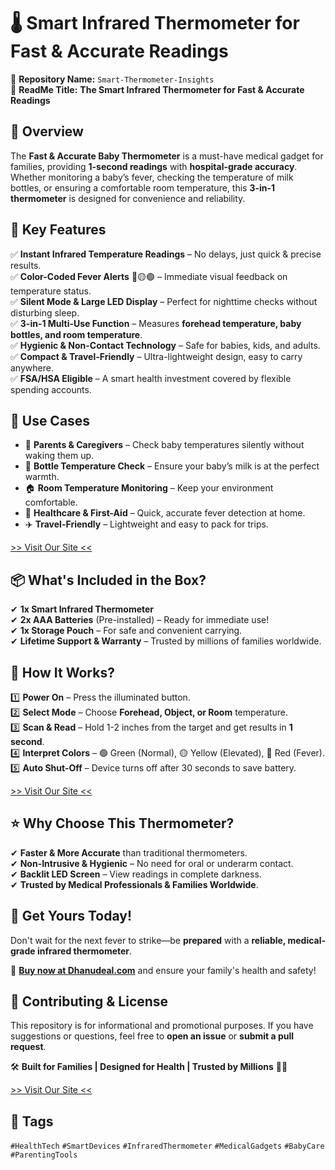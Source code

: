 # 🌡️ Smart Infrared Thermometer for Fast & Accurate Readings  

📌 **Repository Name:** `Smart-Thermometer-Insights`  
📝 **ReadMe Title:** **The Smart Infrared Thermometer for Fast & Accurate Readings**  


## 📖 Overview  

The **Fast & Accurate Baby Thermometer** is a must-have medical gadget for families, providing **1-second readings** with **hospital-grade accuracy**. Whether monitoring a baby’s fever, checking the temperature of milk bottles, or ensuring a comfortable room temperature, this **3-in-1 thermometer** is designed for convenience and reliability.  


## 🚀 Key Features  

✅ **Instant Infrared Temperature Readings** – No delays, just quick & precise results.  
✅ **Color-Coded Fever Alerts** 🔴🟡🟢 – Immediate visual feedback on temperature status.  
✅ **Silent Mode & Large LED Display** – Perfect for nighttime checks without disturbing sleep.  
✅ **3-in-1 Multi-Use Function** – Measures **forehead temperature, baby bottles, and room temperature**.  
✅ **Hygienic & Non-Contact Technology** – Safe for babies, kids, and adults.  
✅ **Compact & Travel-Friendly** – Ultra-lightweight design, easy to carry anywhere.  
✅ **FSA/HSA Eligible** – A smart health investment covered by flexible spending accounts.  


## 📌 Use Cases  

- 👶 **Parents & Caregivers** – Check baby temperatures silently without waking them up.  
- 🍼 **Bottle Temperature Check** – Ensure your baby’s milk is at the perfect warmth.  
- 🏠 **Room Temperature Monitoring** – Keep your environment comfortable.  
- 🏥 **Healthcare & First-Aid** – Quick, accurate fever detection at home.  
- ✈️ **Travel-Friendly** – Lightweight and easy to pack for trips.  

 [>> Visit Our Site <<]( https://dhanudeal.com/the-ultimate-thermometer-for-families-accurate-fast-and-baby-friendly/ )
 
## 📦 What's Included in the Box?  

✔ **1x Smart Infrared Thermometer**  
✔ **2x AAA Batteries** (Pre-installed) – Ready for immediate use!  
✔ **1x Storage Pouch** – For safe and convenient carrying.  
✔ **Lifetime Support & Warranty** – Trusted by millions of families worldwide.  


## 🔬 How It Works?  

1️⃣ **Power On** – Press the illuminated button.  
2️⃣ **Select Mode** – Choose **Forehead, Object, or Room** temperature.  
3️⃣ **Scan & Read** – Hold 1-2 inches from the target and get results in **1 second**.  
4️⃣ **Interpret Colors** – 🟢 Green (Normal), 🟡 Yellow (Elevated), 🔴 Red (Fever).  
5️⃣ **Auto Shut-Off** – Device turns off after 30 seconds to save battery.  

 [>> Visit Our Site <<]( https://dhanudeal.com/the-ultimate-thermometer-for-families-accurate-fast-and-baby-friendly/ )
## ⭐ Why Choose This Thermometer?  

✔ **Faster & More Accurate** than traditional thermometers.  
✔ **Non-Intrusive & Hygienic** – No need for oral or underarm contact.  
✔ **Backlit LED Screen** – View readings in complete darkness.  
✔ **Trusted by Medical Professionals & Families Worldwide**.  


## 🛒 Get Yours Today!  

Don't wait for the next fever to strike—be **prepared** with a **reliable, medical-grade infrared thermometer**.  

🔗 **[Buy now at Dhanudeal.com]( https://dhanudeal.com/the-ultimate-thermometer-for-families-accurate-fast-and-baby-friendly/ )** and ensure your family's health and safety!  


## 🤝 Contributing & License  

This repository is for informational and promotional purposes. If you have suggestions or questions, feel free to **open an issue** or **submit a pull request**.  

🛠️ **Built for Families | Designed for Health | Trusted by Millions** 🏥✨  

 [>> Visit Our Site <<]( https://dhanudeal.com/the-ultimate-thermometer-for-families-accurate-fast-and-baby-friendly/ )

## 🔖 Tags  
`#HealthTech` `#SmartDevices` `#InfraredThermometer` `#MedicalGadgets` `#BabyCare` `#ParentingTools`
